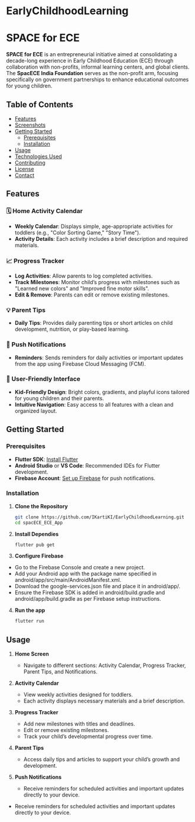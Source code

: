 # EarlyChildhoodLearning
# SPACE for ECE

**SPACE for ECE** is an entrepreneurial initiative aimed at consolidating a decade-long experience in Early Childhood Education (ECE) through collaboration with non-profits, informal learning centers, and global clients. The **SpacECE India Foundation** serves as the non-profit arm, focusing specifically on government partnerships to enhance educational outcomes for young children.

## Table of Contents
- [Features](#features)
- [Screenshots](#screenshots)
- [Getting Started](#getting-started)
  - [Prerequisites](#prerequisites)
  - [Installation](#installation)
- [Usage](#usage)
- [Technologies Used](#technologies-used)
- [Contributing](#contributing)
- [License](#license)
- [Contact](#contact)

## Features

### 🗓️ Home Activity Calendar
- **Weekly Calendar**: Displays simple, age-appropriate activities for toddlers (e.g., "Color Sorting Game," "Story Time").
- **Activity Details**: Each activity includes a brief description and required materials.

### 📈 Progress Tracker
- **Log Activities**: Allow parents to log completed activities.
- **Track Milestones**: Monitor child’s progress with milestones such as "Learned new colors" and "Improved fine motor skills".
- **Edit & Remove**: Parents can edit or remove existing milestones.

### 💡 Parent Tips
- **Daily Tips**: Provides daily parenting tips or short articles on child development, nutrition, or play-based learning.

### 🔔 Push Notifications
- **Reminders**: Sends reminders for daily activities or important updates from the app using Firebase Cloud Messaging (FCM).

### 📱 User-Friendly Interface
- **Kid-Friendly Design**: Bright colors, gradients, and playful icons tailored for young children and their parents.
- **Intuitive Navigation**: Easy access to all features with a clean and organized layout.

## Getting Started

### Prerequisites
- **Flutter SDK**: [Install Flutter](https://flutter.dev/docs/get-started/install)
- **Android Studio** or **VS Code**: Recommended IDEs for Flutter development.
- **Firebase Account**: [Set up Firebase](https://firebase.google.com/docs/flutter/setup) for push notifications.

### Installation

1. **Clone the Repository**
   ```bash
   git clone https://github.com/IKartiKI/EarlyChildhoodLearning.git
   cd spacECE_ECE_App
2. **Install Dependies**
   ```bash
   flutter pub get
3. **Configure Firebase**
  - Go to the Firebase Console and create a new project.
  - Add your Android app with the package name specified in android/app/src/main/AndroidManifest.xml.
  - Download the google-services.json file and place it in android/app/.
  - Ensure the Firebase SDK is added in android/build.gradle and android/app/build.gradle as per Firebase setup instructions.
4. **Run the app**
    ```bash
    flutter run
## Usage
1. **Home Screen**

    - Navigate to different sections: Activity Calendar, Progress Tracker, Parent Tips, and Notifications.
2. **Activity Calendar**

    - View weekly activities designed for toddlers.
    - Each activity displays necessary materials and a brief description.
3. **Progress Tracker**

    - Add new milestones with titles and deadlines.
    - Edit or remove existing milestones.
    - Track your child’s developmental progress over time.
4. **Parent Tips**

    - Access daily tips and articles to support your child’s growth and development.
5. **Push Notifications**
     - Receive reminders for scheduled activities and important updates directly to your device.

  - Receive reminders for scheduled activities and important updates directly to your device.
